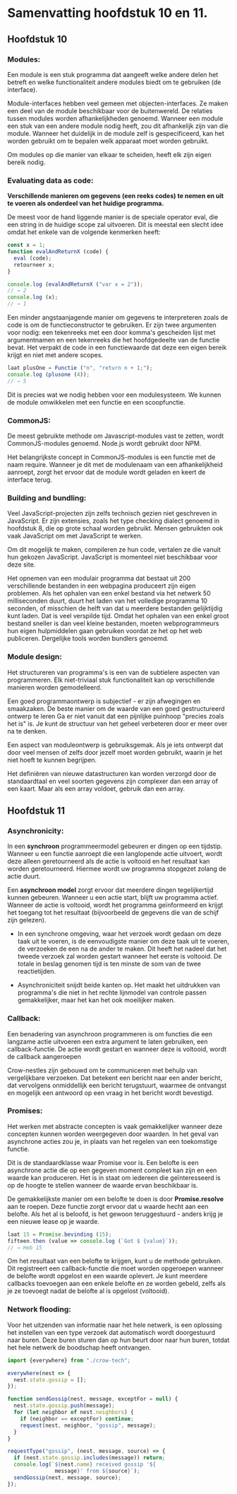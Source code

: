 # Samenvatting hoofdstuk 10 en 11.

## Hoofdstuk 10

### Modules:

Een module is een stuk programma dat aangeeft welke andere delen het betreft en welke functionaliteit andere modules biedt om te gebruiken (de interface).

Module-interfaces hebben veel gemeen met objecten-interfaces. Ze maken een deel van de module beschikbaar voor de buitenwereld. De relaties tussen modules worden afhankelijkheden genoemd. Wanneer een module een stuk van een andere module nodig heeft, zou dit afhankelijk zijn van die module. Wanneer het duidelijk in de module zelf is gespecificeerd, kan het worden gebruikt om te bepalen welk apparaat moet worden gebruikt.

Om modules op die manier van elkaar te scheiden, heeft elk zijn eigen bereik nodig.

### Evaluating data as code:

**Verschillende manieren om gegevens (een reeks codes) te nemen en uit te voeren als onderdeel van het huidige programma.**

De meest voor de hand liggende manier is de speciale operator eval, die een string in de huidige scope zal uitvoeren. Dit is meestal een slecht idee omdat het enkele van de volgende kenmerken heeft:

```js
const x = 1;
function evalAndReturnX (code) {
  eval (code);
  retourneer x;
}

console.log (evalAndReturnX ("var x = 2"));
// → 2
console.log (x);
// → 1
```

Een minder angstaanjagende manier om gegevens te interpreteren zoals de code is om de functieconstructor te gebruiken. Er zijn twee argumenten voor nodig: een tekenreeks met een door komma's gescheiden lijst met argumentnamen en een tekenreeks die het hoofdgedeelte van de functie bevat. Het verpakt de code in een functiewaarde dat deze een eigen bereik krijgt en niet met andere scopes.
```js
laat plusOne = Functie ("n", "return n + 1;");
console.log (plusone (4));
// → 5
```
Dit is precies wat we nodig hebben voor een modulesysteem. We kunnen de module omwikkelen met een functie en een scoopfunctie.


### CommonJS:

De meest gebruikte methode om Javascript-modules vast te zetten, wordt CommonJS-modules genoemd. Node.js wordt gebruikt door NPM.

Het belangrijkste concept in CommonJS-modules is een functie met de naam require. Wanneer je dit met de modulenaam van een afhankelijkheid aanroept, zorgt het ervoor dat de module wordt geladen en keert de interface terug.

### Building and bundling:

Veel JavaScript-projecten zijn zelfs technisch gezien niet geschreven in JavaScript. Er zijn extensies, zoals het type checking dialect genoemd in hoofdstuk 8, die op grote schaal worden gebruikt. Mensen gebruikten ook vaak JavaScript om met JavaScript te werken.

Om dit mogelijk te maken, compileren ze hun code, vertalen ze die vanuit hun gekozen JavaScript. JavaScript is momenteel niet beschikbaar voor deze site.

Het opnemen van een modulair programma dat bestaat uit 200 verschillende bestanden in een webpagina produceert zijn eigen problemen. Als het ophalen van een enkel bestand via het netwerk 50 milliseconden duurt, duurt het laden van het volledige programma 10 seconden, of misschien de helft van dat u meerdere bestanden gelijktijdig kunt laden. Dat is veel verspilde tijd. Omdat het ophalen van een enkel groot bestand sneller is dan veel kleine bestanden, moeten webprogrammeurs hun eigen hulpmiddelen gaan gebruiken voordat ze het op het web publiceren. Dergelijke tools worden bundlers genoemd.

### Module design:

Het structureren van programma's is een van de subtielere aspecten van programmeren. Elk niet-triviaal stuk functionaliteit kan op verschillende manieren worden gemodelleerd.

Een goed programmaontwerp is subjectief - er zijn afwegingen en smaakzaken. De beste manier om de waarde van een goed gestructureerd ontwerp te leren Ga er niet vanuit dat een pijnlijke puinhoop "precies zoals het is" is. Je kunt de structuur van het geheel verbeteren door er meer over na te denken.

Een aspect van moduleontwerp is gebruiksgemak. Als je iets ontwerpt dat door veel mensen of zelfs door jezelf moet worden gebruikt, waarin je het niet hoeft te kunnen begrijpen.

Het definiëren van nieuwe datastructuren kan worden verzorgd door de standaardtaal en veel soorten gegevens zijn complexer dan een array of een kaart. Maar als een array voldoet, gebruik dan een array.


## Hoofdstuk 11

### Asynchronicity:

In een **synchroon** programmeermodel gebeuren er dingen op een tijdstip. Wanneer u een functie aanroept die een langlopende actie uitvoert, wordt deze alleen geretourneerd als de actie is voltooid en het resultaat kan worden geretourneerd. Hiermee wordt uw programma stopgezet zolang de actie duurt.

Een **asynchroon model** zorgt ervoor dat meerdere dingen tegelijkertijd kunnen gebeuren. Wanneer u een actie start, blijft uw programma actief. Wanneer de actie is voltooid, wordt het programma geïnformeerd en krijgt het toegang tot het resultaat (bijvoorbeeld de gegevens die van de schijf zijn gelezen).

* In een synchrone omgeving, waar het verzoek wordt gedaan om deze taak uit te voeren, is de eenvoudigste manier om deze taak uit te voeren, de verzoeken de een na de ander te maken. Dit heeft het nadeel dat het tweede verzoek zal worden gestart wanneer het eerste is voltooid. De totale in beslag genomen tijd is ten minste de som van de twee reactietijden.

* Asynchroniciteit snijdt beide kanten op. Het maakt het uitdrukken van programma's die niet in het rechte lijnmodel van controle passen gemakkelijker, maar het kan het ook moeilijker maken. 


### Callback:

Een benadering van asynchroon programmeren is om functies die een langzame actie uitvoeren een extra argument te laten gebruiken, een callback-functie. De actie wordt gestart en wanneer deze is voltooid, wordt de callback aangeroepen

Crow-nestles zijn gebouwd om te communiceren met behulp van vergelijkbare verzoeken. Dat betekent een bericht naar een ander bericht, dat vervolgens onmiddellijk een bericht terugstuurt, waarmee de ontvangst en mogelijk een antwoord op een vraag in het bericht wordt bevestigd.

### Promises:

Het werken met abstracte concepten is vaak gemakkelijker wanneer deze concepten kunnen worden weergegeven door waarden. In het geval van asynchrone acties zou je, in plaats van het regelen van een toekomstige functie.

Dit is de standaardklasse waar Promise voor is. Een belofte is een asynchrone actie die op een gegeven moment compleet kan zijn en een waarde kan produceren. Het is in staat om iedereen die geïnteresseerd is op de hoogte te stellen wanneer de waarde ervan beschikbaar is.

De gemakkelijkste manier om een belofte te doen is door **Promise.resolve** aan te roepen. Deze functie zorgt ervoor dat u waarde hecht aan een belofte. Als het al is beloofd, is het gewoon teruggestuurd - anders krijg je een nieuwe lease op je waarde.
```js
laat 15 = Promise.bevinding (15);
fifteen.then (value => console.log (`Got $ {value}`));
// → Heb 15
```
Om het resultaat van een belofte te krijgen, kunt u de methode gebruiken. Dit registreert een callback-functie die moet worden opgeroepen wanneer de belofte wordt opgelost en een waarde oplevert. Je kunt meerdere callbacks toevoegen aan een enkele belofte en ze worden gebeld, zelfs als je ze toevoegt nadat de belofte al is opgelost (voltooid).

### Network flooding:

Voor het uitzenden van informatie naar het hele netwerk, is een oplossing het instellen van een type verzoek dat automatisch wordt doorgestuurd naar buren. Deze buren sturen dan op hun beurt door naar hun buren, totdat het hele netwerk de boodschap heeft ontvangen.

```js
import {everywhere} from "./crow-tech";

everywhere(nest => {
  nest.state.gossip = [];
});

function sendGossip(nest, message, exceptFor = null) {
  nest.state.gossip.push(message);
  for (let neighbor of nest.neighbors) {
    if (neighbor == exceptFor) continue;
    request(nest, neighbor, "gossip", message);
  }
}

requestType("gossip", (nest, message, source) => {
  if (nest.state.gossip.includes(message)) return;
  console.log(`${nest.name} received gossip '${
               message}' from ${source}`);
  sendGossip(nest, message, source);
});
```
###